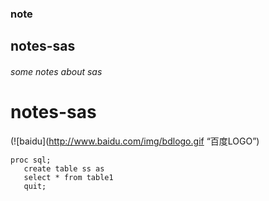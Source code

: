 ### note
## notes-sas
###### some notes about sas
# notes-sas
(![baidu](http://www.baidu.com/img/bdlogo.gif “百度LOGO”)
```sas
proc sql;
   create table ss as
   select * from table1
   quit;
